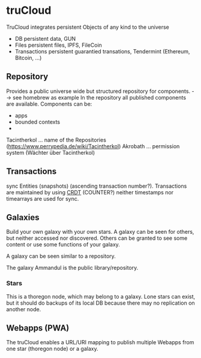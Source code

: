 truCloud
========

TruCloud integrates persistent Objects of any kind to the universe
- DB                persistent data, GUN
- Files             persistent files, IPFS, FileCoin
- Transactions      persistent guarantied transations, Tendermint (Ethereum, Bitcoin, ...)

## Repository
Provides a public universe wide but structured repository for components.
--> see homebrew as example 
In the repository all published components are available.
Components can be:
- apps
- bounded contexts
- 

Tacintherkol ... name of the Repositories   (https://www.perrypedia.de/wiki/Tacintherkol)
Akrobath     ... permission system          (Wächter über Tacintherkol)


## Transactions

sync Entities (snapshots) (ascending transaction number?).
Transactions are maintained by using [CRDT](https://github.com/yjs/yjs#Yjs-CRDT-Algorithm) (COUNTER?)
neither timestamps nor timearrays are used for sync.  


## Galaxies

Build your own galaxy with your own stars. A galaxy can be seen for others,
but neither accessed nor discovered. Others can be granted to see some content or
use some functions of your galaxy. 

A galaxy can be seen similar to a repository.

The galaxy Ammandul is the public library/repository. 

### Stars

This is a thoregon node, which may belong to a galaxy.  Lone stars can exist, but it should
do backups of its local DB because there may no replication on another node.

## Webapps (PWA)

The truCloud enables a URL/URI mapping to publish multiple Webapps from one star (thoregon node)
or a galaxy.

